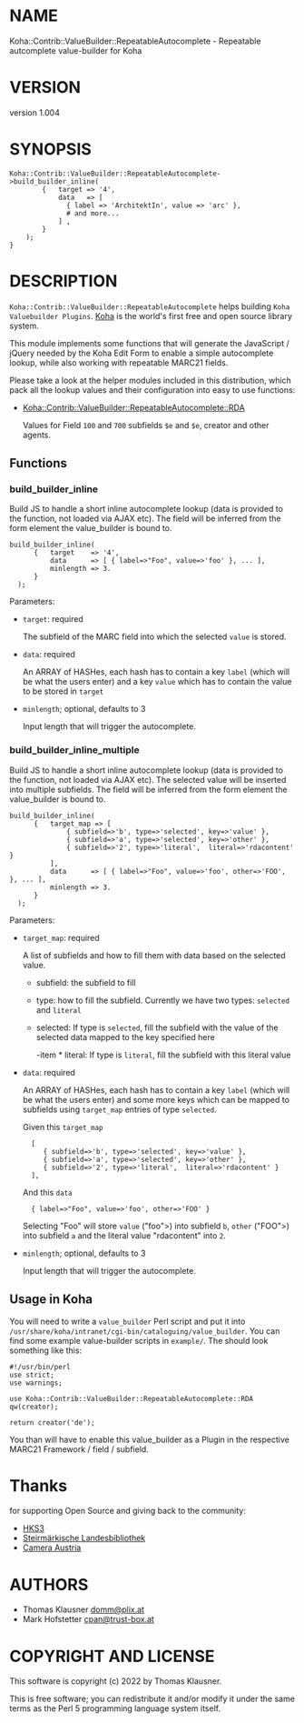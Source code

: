 # NAME

Koha::Contrib::ValueBuilder::RepeatableAutocomplete - Repeatable autcomplete value-builder for Koha

# VERSION

version 1.004

# SYNOPSIS

    Koha::Contrib::ValueBuilder::RepeatableAutocomplete->build_builder_inline(
            {   target => '4',
                data   => [
                  { label => 'ArchitektIn', value => 'arc' },
                  # and more...
                ] ,
            }
        );
    }

# DESCRIPTION

`Koha::Contrib::ValueBuilder::RepeatableAutocomplete` helps building
`Koha Valuebuilder Plugins`. [Koha](https://koha-community.org/) is
the world's first free and open source library system.

This module implements some functions that will generate the
JavaScript / jQuery needed by the Koha Edit Form to enable a simple
autocomplete lookup, while also working with repeatable MARC21 fields.

Please take a look at the helper modules included in this
distribution, which pack all the lookup values and their configuration
into easy to use functions:

- [Koha::Contrib::ValueBuilder::RepeatableAutocomplete::RDA](https://metacpan.org/pod/Koha%3A%3AContrib%3A%3AValueBuilder%3A%3ARepeatableAutocomplete%3A%3ARDA)

    Values for Field `100` and `700` subfields `$e` and `$e`, creator
    and other agents.

## Functions

### build\_builder\_inline

Build JS to handle a short inline autocomplete lookup (data is
provided to the function, not loaded via AJAX etc). The field will be
inferred from the form element the value\_builder is bound to.

    build_builder_inline(
          {   target    => '4',
              data      => [ { label=>"Foo", value=>'foo' }, ... ],
              minlength => 3.
          }
      );

Parameters:

- `target`: required

    The subfield of the MARC field into which the selected `value` is stored.

- `data`: required

    An ARRAY of HASHes, each hash has to contain a key `label` (which
    will be what the users enter) and a key `value` which has to contain
    the value to be stored in `target`

- `minlength`; optional, defaults to 3

    Input length that will trigger the autocomplete.

### build\_builder\_inline\_multiple

Build JS to handle a short inline autocomplete lookup (data is
provided to the function, not loaded via AJAX etc). The selected value
will be inserted into multiple subfields. The field will be inferred
from the form element the value\_builder is bound to.

    build_builder_inline(
          {   target_map => [
                  { subfield=>'b', type=>'selected', key=>'value' },
                  { subfield=>'a', type=>'selected', key=>'other' },
                  { subfield=>'2', type=>'literal',  literal=>'rdacontent' }
              ],
              data      => [ { label=>"Foo", value=>'foo', other=>'FOO', }, ... ],
              minlength => 3.
          }
      );

Parameters:

- `target_map`: required

    A list of subfields and how to fill them with data based on the selected value.

    - subfield: the subfield to fill
    - type: how to fill the subfield. Currently we have two types:
    `selected` and `literal`
    - selected: If type is `selected`, fill the subfield with the
    value of the selected data mapped to the key specified here

        \-item \* literal: If type is `literal`, fill the subfield with this literal value

- `data`: required

    An ARRAY of HASHes, each hash has to contain a key `label` (which
    will be what the users enter) and some more keys which can be mapped
    to subfields using `target_map` entries of type `selected`.

    Given this `target_map`

        [
           { subfield=>'b', type=>'selected', key=>'value' },
           { subfield=>'a', type=>'selected', key=>'other' },
           { subfield=>'2', type=>'literal',  literal=>'rdacontent' }
        ],

    And this `data`

        { label=>"Foo", value=>'foo', other=>'FOO' }

    Selecting "Foo" will store `value` ("foo">) into subfield `b`,
    `other` ("FOO">) into subfield `a` and the literal value
    "rdacontent" into `2`.

- `minlength`; optional, defaults to 3

    Input length that will trigger the autocomplete.

## Usage in Koha

You will need to write a `value_builder` Perl script and put it into
`/usr/share/koha/intranet/cgi-bin/cataloguing/value_builder`. You can
find some example value-builder scripts in `example/`. The should
look something like this:

    #!/usr/bin/perl
    use strict;
    use warnings;
    
    use Koha::Contrib::ValueBuilder::RepeatableAutocomplete::RDA qw(creator);
    
    return creator('de');

You than will have to enable this value\_builder as a Plugin in the
respective MARC21 Framework / field / subfield.

# Thanks

for supporting Open Source and giving back to the community:

- [HKS3](https://koha-support.eu)
- [Steirmärkische Landesbibliothek](https://www.landesbibliothek.steiermark.at/)
- [Camera Austria](https://camera-austria.at/)

# AUTHORS

- Thomas Klausner <domm@plix.at>
- Mark Hofstetter <cpan@trust-box.at>

# COPYRIGHT AND LICENSE

This software is copyright (c) 2022 by Thomas Klausner.

This is free software; you can redistribute it and/or modify it under
the same terms as the Perl 5 programming language system itself.
